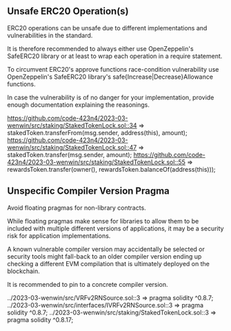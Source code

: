 ## Unsafe ERC20 Operation(s)

ERC20 operations can be unsafe due to different implementations and vulnerabilities in the standard.

It is therefore recommended to always either use OpenZeppelin's SafeERC20 library or at least to wrap each operation in a require statement.

To circumvent ERC20's approve functions race-condition vulnerability use OpenZeppelin's SafeERC20 library's safe{Increase|Decrease}Allowance functions.

In case the vulnerability is of no danger for your implementation, provide enough documentation explaining the reasonings.

  https://github.com/code-423n4/2023-03-wenwin/src/staking/StakedTokenLock.sol::34 => stakedToken.transferFrom(msg.sender, address(this), amount);
  https://github.com/code-423n4/2023-03-wenwin/src/staking/StakedTokenLock.sol::47 => stakedToken.transfer(msg.sender, amount);
  https://github.com/code-423n4/2023-03-wenwin/src/staking/StakedTokenLock.sol::55 => rewardsToken.transfer(owner(), rewardsToken.balanceOf(address(this)));

## Unspecific Compiler Version Pragma

Avoid floating pragmas for non-library contracts.

While floating pragmas make sense for libraries to allow them to be included with multiple different versions of applications, it may be a security risk for application implementations.

A known vulnerable compiler version may accidentally be selected or security tools might fall-back to an older compiler version ending up checking a different EVM compilation that is ultimately deployed on the blockchain.

It is recommended to pin to a concrete compiler version.

  ../2023-03-wenwin/src/VRFv2RNSource.sol::3 => pragma solidity ^0.8.7;
  ../2023-03-wenwin/src/interfaces/IVRFv2RNSource.sol::3 => pragma solidity ^0.8.7;
  ../2023-03-wenwin/src/staking/StakedTokenLock.sol::3 => pragma solidity ^0.8.17;